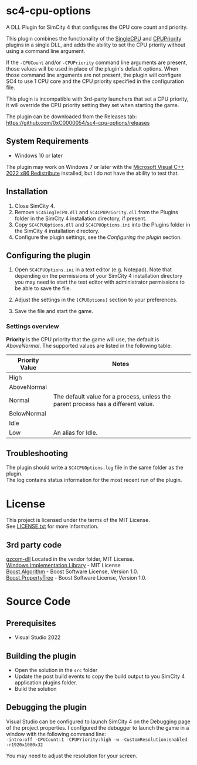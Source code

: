 # sc4-cpu-options

A DLL Plugin for SimCity 4 that configures the CPU core count and priority.

This plugin combines the functionality of the [SingleCPU](https://github.com/0xC0000054/sc4-single-cpu)
and [CPUPriority](https://github.com/0xC0000054/sc4-cpu-priority) plugins in a single DLL, and adds the ability to
set the CPU priority without using a command line argument.

If the `-CPUCount` and/or `-CPUPriority` command line arguments are present, those values will be used
in place of the plugin's default options. When those command line arguments are not present, the plugin
will configure SC4 to use 1 CPU core and the CPU priority specified in the configuration file.

This plugin is incompatible with 3rd-party launchers that set a CPU priority, it will override the CPU priority
setting they set when starting the game.
 
The plugin can be downloaded from the Releases tab: https://github.com/0xC0000054/sc4-cpu-options/releases

## System Requirements

* Windows 10 or later

The plugin may work on Windows 7 or later with the [Microsoft Visual C++ 2022 x86 Redistribute](https://aka.ms/vs/17/release/vc_redist.x86.exe)
installed, but I do not have the ability to test that.

## Installation

1. Close SimCity 4.
2. Remove `SC4SingleCPU.dll` and `SC4CPUPriority.dll` from the Plugins folder in the SimCity 4 installation directory, if present.
3. Copy `SC4CPUOptions.dll` and `SC4CPUOptions.ini` into the Plugins folder in the SimCity 4 installation directory.
4. Configure the plugin settings, see the *Configuring the plugin* section.

## Configuring the plugin

1. Open `SC4CPUOptions.ini` in a text editor (e.g. Notepad).
Note that depending on the permissions of your SimCity 4 installation directory you may need to start the text editor with administrator permissions to be able to save the file.

2. Adjust the settings in the `[CPUOptions]` section to your preferences.

3. Save the file and start the game.

### Settings overview

**Priority** is the CPU priority that the game will use, the default is *AboveNormal*.
The supported values are listed in the following table:

| Priority Value | Notes |
--------|--------
| High ||
| AboveNormal ||
| Normal | The default value for a process, unless the parent process has a different value. |
| BelowNormal ||
| Idle ||
| Low | An alias for Idle. |

## Troubleshooting

The plugin should write a `SC4CPUOptions.log` file in the same folder as the plugin.    
The log contains status information for the most recent run of the plugin.

# License

This project is licensed under the terms of the MIT License.    
See [LICENSE.txt](LICENSE.txt) for more information.

## 3rd party code

[gzcom-dll](https://github.com/nsgomez/gzcom-dll/tree/master) Located in the vendor folder, MIT License.    
[Windows Implementation Library](https://github.com/microsoft/wil) - MIT License    
[Boost.Algorithm](https://www.boost.org/doc/libs/1_84_0/libs/algorithm/doc/html/index.html) - Boost Software License, Version 1.0.    
[Boost.PropertyTree](https://www.boost.org/doc/libs/1_84_0/doc/html/property_tree.html) - Boost Software License, Version 1.0.

# Source Code

## Prerequisites

* Visual Studio 2022

## Building the plugin

* Open the solution in the `src` folder
* Update the post build events to copy the build output to you SimCity 4 application plugins folder.
* Build the solution

## Debugging the plugin

Visual Studio can be configured to launch SimCity 4 on the Debugging page of the project properties.
I configured the debugger to launch the game in a window with the following command line:    
`-intro:off -CPUCount:1 -CPUPriority:high -w -CustomResolution:enabled -r1920x1080x32`

You may need to adjust the resolution for your screen.
